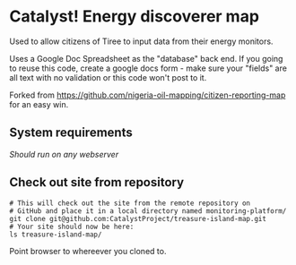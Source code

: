 # Catalyst! Energy discoverer map 

Used to allow citizens of Tiree to input data from their energy monitors.

Uses a Google Doc Spreadsheet as the "database" back end. If you going to reuse this code, create a google docs form - make sure your "fields" are all text with no validation or this code won't post to it.

Forked from https://github.com/nigeria-oil-mapping/citizen-reporting-map for an easy win.

## System requirements

*Should run on any webserver* 

## Check out site from repository

    # This will check out the site from the remote repository on
    # GitHub and place it in a local directory named monitoring-platform/
    git clone git@github.com:CatalystProject/treasure-island-map.git
    # Your site should now be here:
    ls treasure-island-map/


Point browser to whereever you cloned to.

